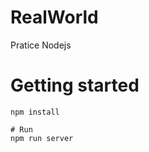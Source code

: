 # RealWorld
Pratice Nodejs
  # Getting started

```shell script
npm install

# Run 
npm run server
```

